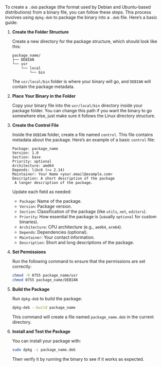 To create a `.deb` package (the format used by Debian and Ubuntu-based distributions) from a binary file, you can follow these steps. This process involves using `dpkg-deb` to package the binary into a `.deb` file. Here’s a basic guide:

1. **Create the Folder Structure**

   Create a new directory for the package structure, which should look like this:

   ```
   package_name/
   ├── DEBIAN
   └── usr
       └── local
           └── bin
   ```

   The `usr/local/bin` folder is where your binary will go, and `DEBIAN` will contain the package metadata.

2. **Place Your Binary in the Folder**

   Copy your binary file into the `usr/local/bin` directory inside your package folder. You can change this path if you want the binary to go somewhere else, just make sure it follows the Linux directory structure.

3. **Create the Control File**

   Inside the `DEBIAN` folder, create a file named `control`. This file contains metadata about the package. Here’s an example of a basic `control` file:

   ```
   Package: package_name
   Version: 1.0
   Section: base
   Priority: optional
   Architecture: amd64
   Depends: libc6 (>= 2.14)
   Maintainer: Your Name <your.email@example.com>
   Description: A short description of the package
    A longer description of the package.
   ```

   Update each field as needed:
   - `Package`: Name of the package.
   - `Version`: Package version.
   - `Section`: Classification of the package (like `utils`, `net`, `editors`).
   - `Priority`: How essential the package is (usually `optional` for custom binaries).
   - `Architecture`: CPU architecture (e.g., `amd64`, `arm64`).
   - `Depends`: Dependencies (optional).
   - `Maintainer`: Your contact information.
   - `Description`: Short and long descriptions of the package.

4. **Set Permissions**

   Run the following command to ensure that the permissions are set correctly:

   ```bash
   chmod -R 0755 package_name/usr
   chmod 0755 package_name/DEBIAN
   ```

5. **Build the Package**

   Run `dpkg-deb` to build the package:

   ```bash
   dpkg-deb --build package_name
   ```

   This command will create a file named `package_name.deb` in the current directory.

6. **Install and Test the Package**

   You can install your package with:

   ```bash
   sudo dpkg -i package_name.deb
   ```

   Then verify it by running the binary to see if it works as expected.